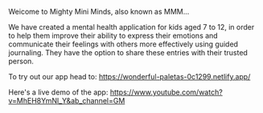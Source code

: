 Weicome to Mighty Mini Minds, also known as MMM... 

We have created a  mental health application for kids aged 7 to 12, in order to help them improve their ability to express their emotions and communicate their feelings with others more effectively using guided journaling. 
They have the option to share these entries with their trusted person. 

To try out our app head to: https://wonderful-paletas-0c1299.netlify.app/

Here's a live demo of the app: https://www.youtube.com/watch?v=MhEH8YmNl_Y&ab_channel=GM
